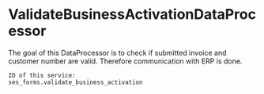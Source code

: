 # ValidateBusinessActivationDataProcessor

The goal of this DataProcessor is to check if submitted invoice and customer number are valid. Therefore communication with ERP is done.

    ID of this service:
    ses_forms.validate_business_activation
